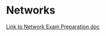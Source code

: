 # Networks

[Link to Network Exam Preparation doc](https://docs.google.com/document/d/1M7xW2s8ta_43bx5HAaPsdaJpRF8D40WPvq1_Xh0xcl8/edit?usp=sharing)

